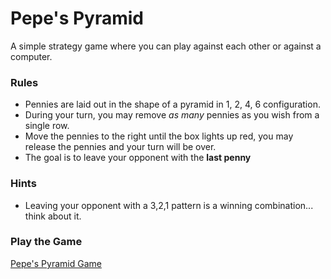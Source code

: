 # Pepe's Pyramid
A simple strategy game where you can play against each other or against a computer.

### Rules
- Pennies are laid out in the shape of a pyramid in 1, 2, 4, 6 configuration.
- During your turn, you may remove *as many* pennies as you wish from a single row.  
- Move the pennies to the right until the box lights up red, you may release the pennies and your turn will be over.
- The goal is to leave your opponent with the **last penny**

### Hints
- Leaving your opponent with a 3,2,1 pattern is a winning combination... think about it.  

### Play the Game
[Pepe's Pyramid Game](www.pepespyramid.com)
